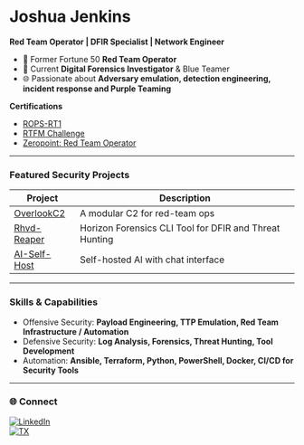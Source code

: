 # Joshua Jenkins

**Red Team Operator | DFIR Specialist | Network Engineer**

- 🔴 Former Fortune 50 **Red Team Operator**  
- 🔵 Current **Digital Forensics Investigator** & Blue Teamer
- 🌐 Passionate about **Adversary emulation, detection engineering, incident response and Purple Teaming**

**Certifications**
- [ROPS-RT1](https://www.credly.com/badges/1162511d-2959-4970-9478-18180b537455/public_url)
- [RTFM Challenge](https://www.credly.com/badges/26cc6643-e1bd-47bb-b534-5a08b8783fca/linked_in_profile)
- [Zeropoint: Red Team Operator](https://eu.badgr.com/public/assertions/QRz-xp88QRy-7rpLbZZacw)

---

###  Featured Security Projects

| Project | Description |
|---------|------------|
| [OverlookC2](https://github.com/cowardsplay/OverlookC2) | A modular C2 for red-team ops | 
| [Rhvd-Reaper](https://github.com/cowardsplay/Rhvd-Reaper) | Horizon Forensics CLI Tool for DFIR and Threat Hunting| 
| [AI-Self-Host](https://github.com/cowardsplay/AI-Self-Host) | Self-hosted AI with chat interface | 

---

###  Skills & Capabilities

- Offensive Security: **Payload Engineering, TTP Emulation, Red Team Infrastructure / Automation**
- Defensive Security: **Log Analysis, Forensics, Threat Hunting, Tool Development**
- Automation: **Ansible, Terraform, Python, PowerShell, Docker, CI/CD for Security Tools**

---

### 🌐 Connect

[![LinkedIn](https://img.shields.io/badge/LinkedIn-Connect-blue)](https://www.linkedin.com/in/joshuajenknis291/)  
[![TX](https://img.shields.io/badge/Twitter-Follow-1DA1F2)](https://x.com/cowardsplay)  
